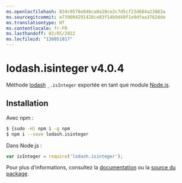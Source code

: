 ```yaml
---
ms.openlocfilehash: 834c0578e846ca0a10ce2c7d5cf23d684a23883a
ms.sourcegitcommit: e739004291428ce83f14b9d49f1e9dfaa3762dde
ms.translationtype: HT
ms.contentlocale: fr-FR
ms.lasthandoff: 02/05/2022
ms.locfileid: "138051817"
---
```

# <a name="lodashisinteger-v404"></a>lodash.isinteger v4.0.4

Méthode [lodash](https://lodash.com/) `_.isInteger` exportée en tant que module [Node.js](https://nodejs.org/).

## <a name="installation"></a>Installation

Avec npm :
```bash
$ {sudo -H} npm i -g npm
$ npm i --save lodash.isinteger
```

Dans Node.js :
```js
var isInteger = require('lodash.isinteger');
```

Pour plus d’informations, consultez la [documentation](https://lodash.com/docs#isInteger) ou la [source du package](https://github.com/lodash/lodash/blob/4.0.4-npm-packages/lodash.isinteger).
